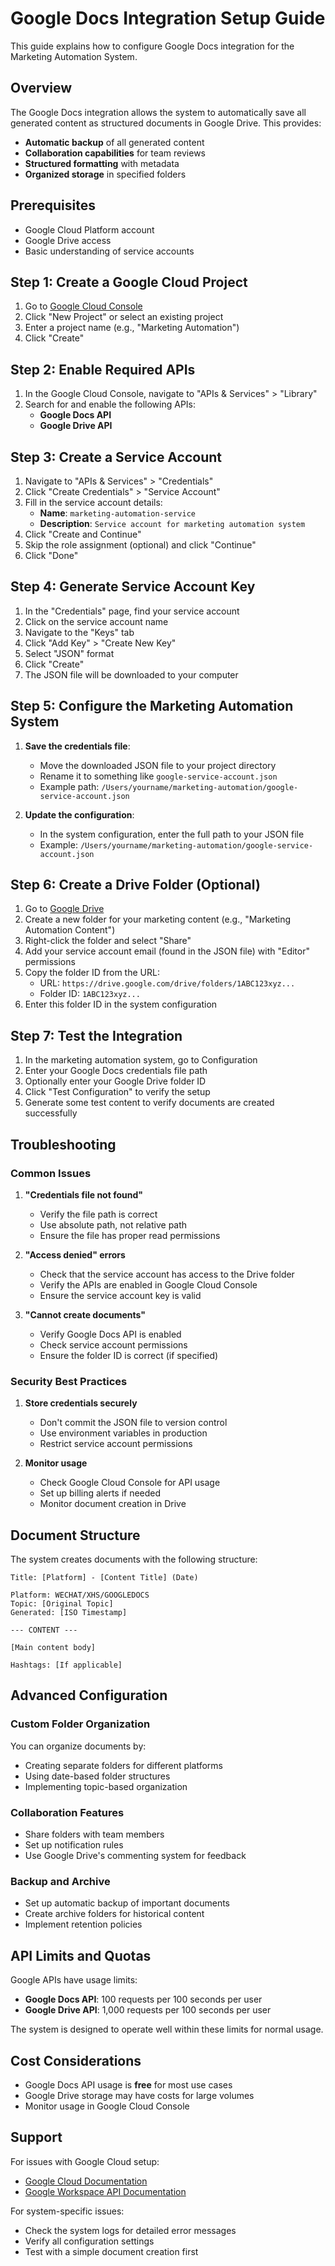 # Google Docs Integration Setup Guide

This guide explains how to configure Google Docs integration for the Marketing Automation System.

## Overview

The Google Docs integration allows the system to automatically save all generated content as structured documents in Google Drive. This provides:

- **Automatic backup** of all generated content
- **Collaboration capabilities** for team reviews
- **Structured formatting** with metadata
- **Organized storage** in specified folders

## Prerequisites

- Google Cloud Platform account
- Google Drive access
- Basic understanding of service accounts

## Step 1: Create a Google Cloud Project

1. Go to [Google Cloud Console](https://console.cloud.google.com/)
2. Click "New Project" or select an existing project
3. Enter a project name (e.g., "Marketing Automation")
4. Click "Create"

## Step 2: Enable Required APIs

1. In the Google Cloud Console, navigate to "APIs & Services" > "Library"
2. Search for and enable the following APIs:
   - **Google Docs API**
   - **Google Drive API**

## Step 3: Create a Service Account

1. Navigate to "APIs & Services" > "Credentials"
2. Click "Create Credentials" > "Service Account"
3. Fill in the service account details:
   - **Name**: `marketing-automation-service`
   - **Description**: `Service account for marketing automation system`
4. Click "Create and Continue"
5. Skip the role assignment (optional) and click "Continue"
6. Click "Done"

## Step 4: Generate Service Account Key

1. In the "Credentials" page, find your service account
2. Click on the service account name
3. Navigate to the "Keys" tab
4. Click "Add Key" > "Create New Key"
5. Select "JSON" format
6. Click "Create"
7. The JSON file will be downloaded to your computer

## Step 5: Configure the Marketing Automation System

1. **Save the credentials file**:
   - Move the downloaded JSON file to your project directory
   - Rename it to something like `google-service-account.json`
   - Example path: `/Users/yourname/marketing-automation/google-service-account.json`

2. **Update the configuration**:
   - In the system configuration, enter the full path to your JSON file
   - Example: `/Users/yourname/marketing-automation/google-service-account.json`

## Step 6: Create a Drive Folder (Optional)

1. Go to [Google Drive](https://drive.google.com/)
2. Create a new folder for your marketing content (e.g., "Marketing Automation Content")
3. Right-click the folder and select "Share"
4. Add your service account email (found in the JSON file) with "Editor" permissions
5. Copy the folder ID from the URL:
   - URL: `https://drive.google.com/drive/folders/1ABC123xyz...`
   - Folder ID: `1ABC123xyz...`
6. Enter this folder ID in the system configuration

## Step 7: Test the Integration

1. In the marketing automation system, go to Configuration
2. Enter your Google Docs credentials file path
3. Optionally enter your Google Drive folder ID
4. Click "Test Configuration" to verify the setup
5. Generate some test content to verify documents are created successfully

## Troubleshooting

### Common Issues

1. **"Credentials file not found"**
   - Verify the file path is correct
   - Use absolute path, not relative path
   - Ensure the file has proper read permissions

2. **"Access denied" errors**
   - Check that the service account has access to the Drive folder
   - Verify the APIs are enabled in Google Cloud Console
   - Ensure the service account key is valid

3. **"Cannot create documents"**
   - Verify Google Docs API is enabled
   - Check service account permissions
   - Ensure the folder ID is correct (if specified)

### Security Best Practices

1. **Store credentials securely**
   - Don't commit the JSON file to version control
   - Use environment variables in production
   - Restrict service account permissions

2. **Monitor usage**
   - Check Google Cloud Console for API usage
   - Set up billing alerts if needed
   - Monitor document creation in Drive

## Document Structure

The system creates documents with the following structure:

```
Title: [Platform] - [Content Title] (Date)

Platform: WECHAT/XHS/GOOGLEDOCS
Topic: [Original Topic]
Generated: [ISO Timestamp]

--- CONTENT ---

[Main content body]

Hashtags: [If applicable]
```

## Advanced Configuration

### Custom Folder Organization

You can organize documents by:
- Creating separate folders for different platforms
- Using date-based folder structures
- Implementing topic-based organization

### Collaboration Features

- Share folders with team members
- Set up notification rules
- Use Google Drive's commenting system for feedback

### Backup and Archive

- Set up automatic backup of important documents
- Create archive folders for historical content
- Implement retention policies

## API Limits and Quotas

Google APIs have usage limits:
- **Google Docs API**: 100 requests per 100 seconds per user
- **Google Drive API**: 1,000 requests per 100 seconds per user

The system is designed to operate well within these limits for normal usage.

## Cost Considerations

- Google Docs API usage is **free** for most use cases
- Google Drive storage may have costs for large volumes
- Monitor usage in Google Cloud Console

## Support

For issues with Google Cloud setup:
- [Google Cloud Documentation](https://cloud.google.com/docs)
- [Google Workspace API Documentation](https://developers.google.com/workspace)

For system-specific issues:
- Check the system logs for detailed error messages
- Verify all configuration settings
- Test with a simple document creation first